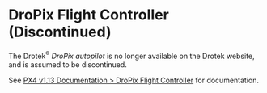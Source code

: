 # DroPix Flight Controller (Discontinued)

<Badge type="info" text="Discontinued" />

The Drotek<sup>&reg;</sup> _DroPix autopilot_ is no longer available on the Drotek website, and is assumed to be discontinued.

See [PX4 v1.13 Documentation > DroPix Flight Controller](https://docs.px4.io/v1.13/en/flight_controller/dropix.html) for documentation.
